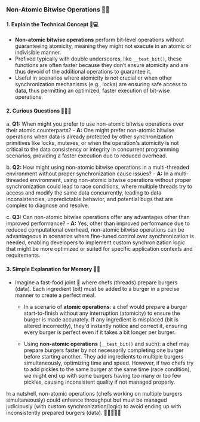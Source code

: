 ### Non-Atomic Bitwise Operations 🚥🔗

#### 1. Explain the Technical Concept 📘💻
- **Non-atomic bitwise operations** perform bit-level operations without guaranteeing atomicity, meaning they might not execute in an atomic or indivisible manner.
- Prefixed typically with double underscores, like `__test_bit()`, these functions are often faster because they don’t ensure atomicity and are thus devoid of the additional operations to guarantee it.
- Useful in scenarios where atomicity is not crucial or when other synchronization mechanisms (e.g., locks) are ensuring safe access to data, thus permitting an optimized, faster execution of bit-wise operations.

#### 2. Curious Questions 🕵️‍♂️🔎

   a. **Q1:** When might you prefer to use non-atomic bitwise operations over their atomic counterparts?
      - **A:** One might prefer non-atomic bitwise operations when data is already protected by other synchronization primitives like locks, mutexes, or when the operation's atomicity is not critical to the data consistency or integrity in concurrent programming scenarios, providing a faster execution due to reduced overhead.

   b. **Q2:** How might using non-atomic bitwise operations in a multi-threaded environment without proper synchronization cause issues?
      - **A:** In a multi-threaded environment, using non-atomic bitwise operations without proper synchronization could lead to race conditions, where multiple threads try to access and modify the same data concurrently, leading to data inconsistencies, unpredictable behavior, and potential bugs that are complex to diagnose and resolve.

   c. **Q3:** Can non-atomic bitwise operations offer any advantages other than improved performance?
      - **A:** Yes, other than improved performance due to reduced computational overhead, non-atomic bitwise operations can be advantageous in scenarios where fine-tuned control over synchronization is needed, enabling developers to implement custom synchronization logic that might be more optimized or suited for specific application contexts and requirements.

#### 3. Simple Explanation for Memory 🍔🔄
- Imagine a fast-food joint 🍟 where chefs (threads) prepare burgers (data). Each ingredient (bit) must be added to a burger in a precise manner to create a perfect meal. 

  - In a scenario of **atomic operations**: a chef would prepare a burger start-to-finish without any interruption (atomicity) to ensure the burger is made accurately. If any ingredient is misplaced (bit is altered incorrectly), they'd instantly notice and correct it, ensuring every burger is perfect even if it takes a bit longer per burger.

  - Using **non-atomic operations** (`__test_bit()` and such): a chef may prepare burgers faster by not necessarily completing one burger before starting another. They add ingredients to multiple burgers simultaneously, optimizing time and speed. However, if two chefs try to add pickles to the same burger at the same time (race condition), we might end up with some burgers having too many or too few pickles, causing inconsistent quality if not managed properly.

In a nutshell, non-atomic operations (chefs working on multiple burgers simultaneously) could enhance throughput but must be managed judiciously (with custom synchronization/logic) to avoid ending up with inconsistently prepared burgers (data). 🚥👨‍🍳👩‍🍳